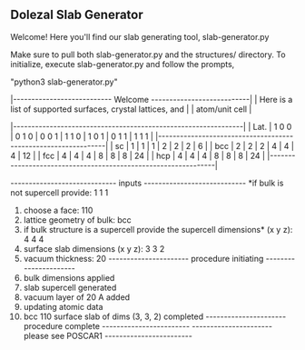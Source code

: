 ## Dolezal Slab Generator

Welcome! Here you'll find our slab generating tool, slab-generator.py

Make sure to pull both slab-generator.py and the structures/ directory. To initialize, execute slab-generator.py and follow the prompts, 

"python3 slab-generator.py"


 |--------------------------- Welcome ---------------------------|
 | Here is a list of supported surfaces, crystal lattices, and   |
 | atom/unit cell                                                |
 
 |---------------------------------------------------------------|
 | Lat.  | 1 0 0 | 0 1 0 | 0 0 1 | 1 1 0 | 1 0 1 | 0 1 1 | 1 1 1 |
 |---------------------------------------------------------------|
 |  sc   |   1   |   1   |   1   |   2   |   2   |   2   |   6   |
 | bcc   |   2   |   2   |   2   |   4   |   4   |   4   |   12  |
 | fcc   |   4   |   4   |   4   |   8   |   8   |   8   |   24  |
 | hcp   |   4   |   4   |   4   |   8   |   8   |   8   |   24  |
 |---------------------------------------------------------------|
 
 ----------------------------- inputs ----------------------------
 *if bulk is not supercell provide: 1 1 1
 1. choose a face: 110
 2. lattice geometry of bulk: bcc
 3. if bulk structure is a supercell
    provide the supercell dimensions* (x y z): 4 4 4
 4. surface slab dimensions (x y z): 3 3 2
 5. vacuum thickness: 20
 ---------------------- procedure initiating ----------------------
 1. bulk dimensions applied
 2. slab supercell generated
 3. vacuum layer of 20 A added
 4. updating atomic data
 5. bcc 110 surface slab of dims (3, 3, 2) completed
 ---------------------- procedure complete ------------------------
 ---------------------- please see POSCAR1 ------------------------

